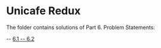 # Unicafe Redux

The folder contains solutions of Part 6. Problem Statements:

-- [6.1 -- 6.2](https://fullstackopen.com/en/part6/flux_architecture_and_redux#exercises-6-1-6-2)
